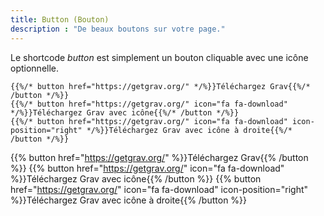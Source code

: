 ```yaml
---
title: Button (Bouton)
description : "De beaux boutons sur votre page."
---
```


Le shortcode *button* est simplement un bouton cliquable avec une icône optionnelle.

```
{{%/* button href="https://getgrav.org/" */%}}Téléchargez Grav{{%/* /button */%}}
{{%/* button href="https://getgrav.org/" icon="fa fa-download" */%}}Téléchargez Grav avec icône{{%/* /button */%}}
{{%/* button href="https://getgrav.org/" icon="fa fa-download" icon-position="right" */%}}Téléchargez Grav avec icône à droite{{%/* /button */%}}
```

{{% button href="https://getgrav.org/" %}}Téléchargez Grav{{% /button %}}
{{% button href="https://getgrav.org/" icon="fa fa-download" %}}Téléchargez Grav avec icône{{% /button %}}
{{% button href="https://getgrav.org/" icon="fa fa-download" icon-position="right" %}}Téléchargez Grav avec icône à droite{{% /button %}}